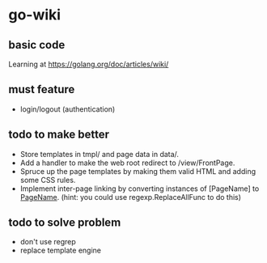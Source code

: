 # go-wiki

## basic code
Learning at https://golang.org/doc/articles/wiki/

## must feature
- login/logout (authentication)

## todo to make better
- Store templates in tmpl/ and page data in data/.
- Add a handler to make the web root redirect to /view/FrontPage.
- Spruce up the page templates by making them valid HTML and adding some CSS rules.
- Implement inter-page linking by converting instances of [PageName] to 
<a href="/view/PageName">PageName</a>. (hint: you could use regexp.ReplaceAllFunc to do this)

## todo to solve problem
- don't use regrep
- replace template engine